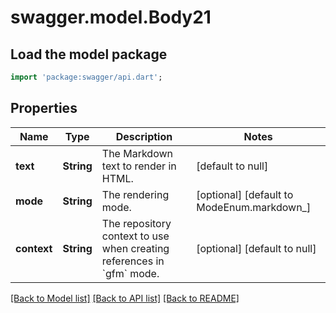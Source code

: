 # swagger.model.Body21

## Load the model package
```dart
import 'package:swagger/api.dart';
```

## Properties
Name | Type | Description | Notes
------------ | ------------- | ------------- | -------------
**text** | **String** | The Markdown text to render in HTML. | [default to null]
**mode** | **String** | The rendering mode. | [optional] [default to ModeEnum.markdown_]
**context** | **String** | The repository context to use when creating references in &#x60;gfm&#x60; mode. | [optional] [default to null]

[[Back to Model list]](../README.md#documentation-for-models) [[Back to API list]](../README.md#documentation-for-api-endpoints) [[Back to README]](../README.md)

